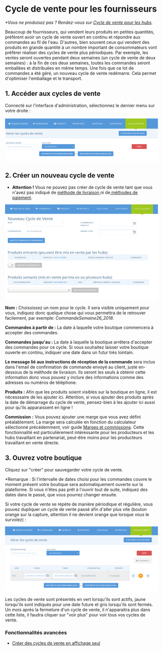 # Cycle de vente pour les fournisseurs

_\*Vous ne produisez pas ? Rendez-vous sur_ [_Cycle de vente pour les hubs_](cycle-de-vente-pour-les-hub.md)_._ 

Beaucoup de fournisseurs, qui vendent leurs produits en petites quantités, préfèrent avoir un cycle de vente ouvert en continu et répondre aux commandes au fil de l'eau. D'autres, bien souvent ceux qui vendent des produits en grande quantité à un nombre important de consommateurs vont préférer réaliser des cycles de vente plus périodiques. Par exemple, les ventes seront ouvertes pendant deux semaines \(un cycle de vente de deux semaines\) : à la fin de ces deux semaines, toutes les commandes seront emballées et distribuées en même temps. Une fois que ce lot de commandes a été géré, un nouveau cycle de vente redémarre. Cela permet d'optimiser l'emballage et le transport.

## 1. Accéder aux cycles de vente

Connecté sur l'interface d'administration, sélectionnez le dernier menu sur votre droite :

![](../../.gitbook/assets/image%20%2894%29.png)

## 2. Créer un nouveau cycle de vente

* **Attention !** Vous ne pouvez pas créer de cycle de vente tant que vous n'avez pas indiqué de [méthode de livraison ](types-de-livraisons.md)ni de[ méthodes de paiement](methodes-de-paiements.md).

![](../../.gitbook/assets/image%20%2827%29.png)

**Nom :** Choississez un nom pour le cycle. Il sera visible uniquement pour vous, indiquez donc quelque chose qui vous permettra de le retrouver facilement, par exemple: _CommandeSemaine26\_2018._

**Commandes à partir de :** La date à laquelle votre boutique commencera à accepter des commandes.

**Commandes jusqu'au :** La date à laquelle la boutique arrêtera d'accepter des commandes pour ce cycle. Si vous souhaitez laisser votre boutique ouverte en continu, indiquer une date dans un futur très lointain.

**Le message lié aux instructions de réception de la commande** sera inclus dans l'email de confirmation de commande envoyé au client, juste en-dessous de la méthode de livraison. Ils seront les seuls à obtenir cette information donc vous pouvez y inclure des informations comme des adresses ou numéros de téléphone.

**Produits :** Afin que les produits soient visibles sur la boutique en ligne, il est nécesssaire de les ajouter ici. Attention, si vous ajouter des produits après la date de démarrage du cycle de vente, pensez-bien à les ajouter ici aussi pour qu'ils apparaissent en ligne !

**Commission** **:** Vous pouvez ajouter une marge que vous avez défini préalablement. La marge sera calculée en fonction du calculateur sélectionné précédemment, voir guide [Marges et commissions](frais-et-taxes.md). Cette fonctionnalité est particulièrement intéressante pour les producteurs et les hubs travaillant en partenariat, peut-être moins pour les producteurs travaillant en vente directe.

## 3. Ouvrez votre boutique

Cliquez sur "créer" pour sauvegarder votre cycle de vente.

\*Remarque : Si l'intervalle de dates choisi pour les commandes couvre le moment présent votre boutique sera automatiquement ouverte sur la plateforme. Si vous n'êtes pas prêt à l'ouvrir tout de suite, indiquez des dates dans le passé, que vous pourrez changer ensuite. 

Si votre cycle de vente se répète de manière périodique et régulière, vous pouvez dupliquer un cycle de vente passé afin d'aller plus vite \(bouton orange sur la capture, attention il ne devient orange que lorsque vous le survolez\) :

![](../../.gitbook/assets/image%20%2834%29.png)

Les cycles de vente sont présentés en vert lorsqu'ils sont actifs, jaune lorsqu'ils sont indiqués pour une date future et gris lorsqu'ils sont fermés. Un mois après la fermeture d'un cycle de vente, il n'apparaitra plus dans cette liste, il faudra cliquer sur "voir plus" pour voir tous vos cycles de vente.

### Fonctionnalités avancées

* [Créer des cycles de vente en affichage seul](display-only-order-cycles.md)



